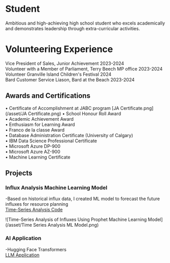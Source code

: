 # Student
Ambitious and high-achieving high school student who excels academically and demonstrates leadership through extra-curricular activities.

# Volunteering Experience
Vice President of Sales,  Junior Achievement    	2023-2024 \
Volunteer with a Member of Parliament,         Terry Beech MP office 				2023-2024 \
Volunteer                 Granville Island Children's Festival 2024 \
Bard Customer Service Liason,       Bard at the Beach 						2023-2024 

## Awards and Certifications
•	Certificate of Accomplishment at JABC program
[JA Certificate.png](/asset/JA Certificate.png)
•	School Honour Roll Award     
•	Academic Achievement Award \
•	Enthusiasm for Learning Award    
•	Franco de la classe Award \
•	Database Administration Certificate (University of Calgary) \
•	IBM Data Science Professional Certificate \
•	Microsoft Azure DP-900 \
•	Microsoft Azure AZ-900  \
•	Machine Learning Certificate  

## Projects
### Influx Analysis Machine Learning Model

  -Based on historical influx data, I created ML model to forecast the future influxes for resource planning  
  [Time-Series Analysis Code](https://github.com/mengjin2211/github-portfolio-JM/blob/main/sample%20code/Time-series%20Analysis%20Model)  
  
  ![Time-Series Analysis of Influxes Using Prophet Machine Learning Model](/asset/Time Series Analysis ML Model.png)  
  
### AI Application   
 -Hugging Face Transformers  
 [LLM Application](https://github.com/mengjin2211/github-portfolio-JM/blob/main/sample%20code/AI-Transformers)    
